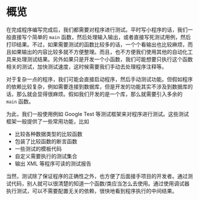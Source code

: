 # 概览

在完成程序编写完成后，我们都需要对程序进行测试。平时写小程序的话，我们一般直接写个简单的 `main` 函数，然后处理输入输出，或者直接写死测试用例，然后打印结果。不过，如果需要测试的函数比较多的话，一个个看输出也比较麻烦，而且如果输出的内容比较多就不方便整理。而且，也不方便我们使用其他的自动化工具来处理测试结果。另外如果只是开发一个小函数，我们可能想要只执行这个函数相关的测试，加快测试速度，这时候需要我们手动去处理程序注释等。

对于复杂一点的程序，我们可能会直接启动程序，然后手动测试功能。但假如程序的依赖比较复杂，例如需要连接到数据库，但是开发的功能其实不涉及到数据库的话，那么就会显得很麻烦。假如我们开发的是一个库，那么就需要引入多余的 `main` 函数。

为此，我们一般使用例如 Google Test 等测试框架来对程序进行测试。这些测试框架一般提供了一些常用功能，比如

- 比较各种数据类型的比较函数
- 包装了比较函数的断言函数
- 一些测试的模板代码
- 自定义需要执行的测试集合
- 输出 XML 等程序可读的测试报告

当然，测试除了保证程序的正确性之外，也方便了后面接手项目的开发者。通过测试代码，别人就可以很清楚的知道一个函数/类应当怎么去使用。通过使用调试器执行测试，可以不需要配置无关的依赖，很快地看到程序执行的中间结果。